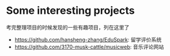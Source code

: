 
# Some interesting projects

考完整理项目的时候发现的一些有趣项目，列在这里了

- https://github.com/hansheng-zhang/EduSpark: 留学评价系统
- https://github.com/3170-musk-cattle/musicweb: 音乐评论网站

